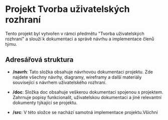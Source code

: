 # Projekt Tvorba uživatelských rozhraní

Tento projekt byl vytvořen v rámci předmětu "Tvorba uživatelských rozhraní" a slouží k dokumentaci a správě návrhu a implementace členů týmu.

## Adresářová struktura

- **/navrh**: Tato složka obsahuje návrhovou dokumentaci projektu. Zde najdete všechny návrhy, diagramy, wireframy a další materiály související s návrhem uživatelského rozhraní.

- **/doc**: Složka doc obsahuje veškerou dokumentaci spojenou s projektem. Zahrnuje popisy funkcionalit, uživatelskou dokumentaci a jiné relevantní dokumenty týkající se projektu.

- **/src**: V této složce se nachází samotná implementace projektu.Všichni
